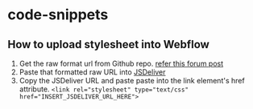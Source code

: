 # code-snippets

## How to upload stylesheet into Webflow

1. Get the raw format url from Github repo.
   [refer this forum post](https://forum.webflow.com/t/how-to-embed-files-hosted-on-github/29281)
2. Paste that formatted raw URL into [JSDeliver](https://www.jsdelivr.com/rawgit)
3. Copy the JSDeliver URL and paste paste into the link element's href attribute.
    ` <link rel="stylesheet" type="text/css" href="INSERT_JSDELIVER_URL_HERE"> `
